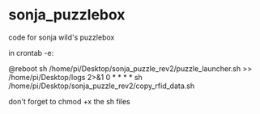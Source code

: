 # sonja_puzzlebox
code for sonja wild's puzzlebox


in crontab -e:

@reboot sh /home/pi/Desktop/sonja_puzzle_rev2/puzzle_launcher.sh >> /home/pi/Desktop/logs 2>&1
0 * * * * sh /home/pi/Desktop/sonja_puzzle_rev2/copy_rfid_data.sh

don't forget to chmod +x the sh files
